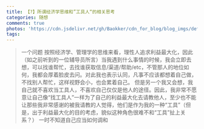 ```yaml
---
title: 【?】所谓经济学思维和”工具人“的相关思考
categories: 随想
comments: true
photos: 'https://cdn.jsdelivr.net/gh/Baokker/cdn_for_blog/blog_imgs/defaultImages.jpg'
tags:
---
```


> 一个问题
> 按照经济学、管理学的思维来看，理性人追求利益最大化，因此（如之前听到的一位辅导员所言）当我遇到什么事情的时候，我会立即去想，可以找谁帮忙，去找谁获取信息/渠道/帮助/etc，不管那人的地位如何，我都会厚着脸皮去问。对此我也表示认同，凡事不应该都想着自己做，不找别人帮忙，这样视野会小，也会累着自己。
> 但是另一个我又会想，我自己就不喜欢当工具人，不喜欢自己仅仅是他人的途径。因此，我非常不愿意让自己像“找工具人”一样为了自己的利益最大化去请教他人，至少也不能让那些我非常感谢的被我请教的人觉得，他们是作为我的一种“工具”（但是，出于利益最大化的目的考虑，貌似这种角色很难不和“工具”扯上关系？）
> 一时不知道自己应当如何调和
